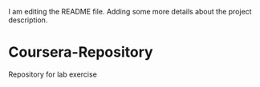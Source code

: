I am editing the README file. Adding some more details about the project description.

# Coursera-Repository
Repository for lab exercise
